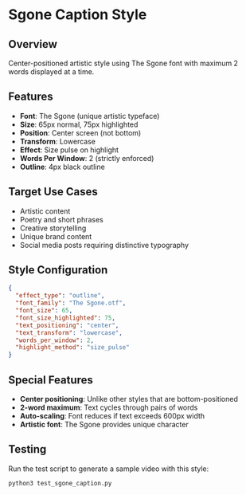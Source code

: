 # Sgone Caption Style

## Overview
Center-positioned artistic style using The Sgone font with maximum 2 words displayed at a time.

## Features
- **Font**: The Sgone (unique artistic typeface)
- **Size**: 65px normal, 75px highlighted
- **Position**: Center screen (not bottom)
- **Transform**: Lowercase
- **Effect**: Size pulse on highlight
- **Words Per Window**: 2 (strictly enforced)
- **Outline**: 4px black outline

## Target Use Cases
- Artistic content
- Poetry and short phrases
- Creative storytelling
- Unique brand content
- Social media posts requiring distinctive typography

## Style Configuration
```json
{
  "effect_type": "outline",
  "font_family": "The Sgone.otf",
  "font_size": 65,
  "font_size_highlighted": 75,
  "text_positioning": "center",
  "text_transform": "lowercase",
  "words_per_window": 2,
  "highlight_method": "size_pulse"
}
```

## Special Features
- **Center positioning**: Unlike other styles that are bottom-positioned
- **2-word maximum**: Text cycles through pairs of words
- **Auto-scaling**: Font reduces if text exceeds 600px width
- **Artistic font**: The Sgone provides unique character

## Testing
Run the test script to generate a sample video with this style:
```bash
python3 test_sgone_caption.py
```